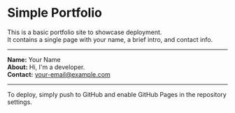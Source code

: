 # Simple Portfolio

This is a basic portfolio site to showcase deployment.  
It contains a single page with your name, a brief intro, and contact info.

---

**Name:** Your Name  
**About:** Hi, I'm a developer.  
**Contact:** your-email@example.com

---

To deploy, simply push to GitHub and enable GitHub Pages in the repository settings.
